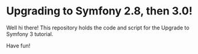 Upgrading to Symfony 2.8, then 3.0!
===================================

Well hi there! This repository holds the code and script
for the Upgrade to Symfony 3 tutorial.

Have fun!
